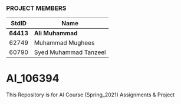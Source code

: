 ### PROJECT MEMBERS ###
StdID | Name
------------ | -------------
**64413** | **Ali Muhammad** 
62749 | Muhammad Mughees
60790 | Syed Muhammad Tanzeel

# AI_106394
This Repository is for AI Course (Spring_2021) Assignments & Project 
